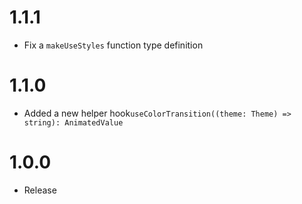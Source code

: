 # 1.1.1

- Fix a `makeUseStyles` function type definition

# 1.1.0

- Added a new helper hook`useColorTransition((theme: Theme) => string): AnimatedValue`

# 1.0.0

- Release
